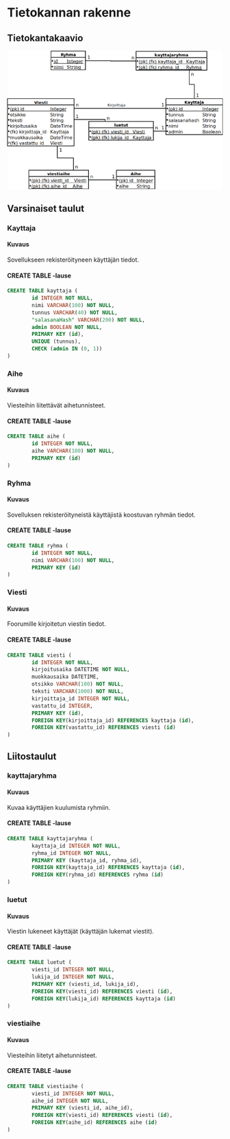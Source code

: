 # Tietokannan rakenne

## Tietokantakaavio

![Tietokantakaavio](Tietokantakaavio.png)

## Varsinaiset taulut

### Kayttaja

#### Kuvaus

Sovellukseen rekisteröityneen käyttäjän tiedot.

#### CREATE TABLE -lause

```sql
CREATE TABLE kayttaja (
        id INTEGER NOT NULL,
        nimi VARCHAR(100) NOT NULL,
        tunnus VARCHAR(40) NOT NULL,
        "salasanaHash" VARCHAR(200) NOT NULL,
        admin BOOLEAN NOT NULL,
        PRIMARY KEY (id),
        UNIQUE (tunnus),
        CHECK (admin IN (0, 1))
)
```

### Aihe

#### Kuvaus

Viesteihin liitettävät aihetunnisteet.

#### CREATE TABLE -lause

```sql
CREATE TABLE aihe (
        id INTEGER NOT NULL,
        aihe VARCHAR(100) NOT NULL,
        PRIMARY KEY (id)
)
```

### Ryhma

#### Kuvaus

Sovelluksen rekisteröityneistä käyttäjistä koostuvan ryhmän tiedot.

#### CREATE TABLE -lause

```sql
CREATE TABLE ryhma (
        id INTEGER NOT NULL,
        nimi VARCHAR(100) NOT NULL,
        PRIMARY KEY (id)
)
```

### Viesti

#### Kuvaus

Foorumille kirjoitetun viestin tiedot.

#### CREATE TABLE -lause

```sql
CREATE TABLE viesti (
        id INTEGER NOT NULL,
        kirjoitusaika DATETIME NOT NULL,
        muokkausaika DATETIME,
        otsikko VARCHAR(100) NOT NULL,
        teksti VARCHAR(1000) NOT NULL,
        kirjoittaja_id INTEGER NOT NULL,
        vastattu_id INTEGER,
        PRIMARY KEY (id),
        FOREIGN KEY(kirjoittaja_id) REFERENCES kayttaja (id),
        FOREIGN KEY(vastattu_id) REFERENCES viesti (id)
)
```

## Liitostaulut

### kayttajaryhma

#### Kuvaus

Kuvaa käyttäjien kuulumista ryhmiin.

#### CREATE TABLE -lause

```sql
CREATE TABLE kayttajaryhma (
        kayttaja_id INTEGER NOT NULL,
        ryhma_id INTEGER NOT NULL,
        PRIMARY KEY (kayttaja_id, ryhma_id),
        FOREIGN KEY(kayttaja_id) REFERENCES kayttaja (id),
        FOREIGN KEY(ryhma_id) REFERENCES ryhma (id)
)
```

### luetut

#### Kuvaus

Viestin lukeneet käyttäjät (käyttäjän lukemat viestit).

#### CREATE TABLE -lause

```sql
CREATE TABLE luetut (
        viesti_id INTEGER NOT NULL,
        lukija_id INTEGER NOT NULL,
        PRIMARY KEY (viesti_id, lukija_id),
        FOREIGN KEY(viesti_id) REFERENCES viesti (id),
        FOREIGN KEY(lukija_id) REFERENCES kayttaja (id)
)
```

### viestiaihe

#### Kuvaus

Viesteihin liitetyt aihetunnisteet.

#### CREATE TABLE -lause

```sql
CREATE TABLE viestiaihe (
        viesti_id INTEGER NOT NULL,
        aihe_id INTEGER NOT NULL,
        PRIMARY KEY (viesti_id, aihe_id),
        FOREIGN KEY(viesti_id) REFERENCES viesti (id),
        FOREIGN KEY(aihe_id) REFERENCES aihe (id)
)
```
